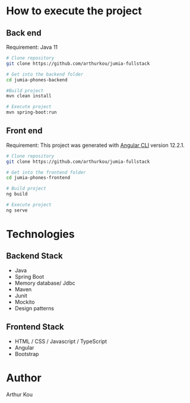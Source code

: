 # How to execute the project
## Back end
Requirement: Java 11

```bash
# Clone repository
git clone https://github.com/arthurkou/jumia-fullstack

# Get into the backend folder
cd jumia-phones-backend

#Build project
mvn clean install

# Execute project
mvn spring-boot:run
```

## Front end
Requirement: This project was generated with [Angular CLI](https://github.com/angular/angular-cli) version 12.2.1.

```bash
# Clone repository
git clone https://github.com/arthurkou/jumia-fullstack

# Get into the frontend folder
cd jumia-phones-frontend

# Build project
ng build

# Execute project
ng serve
```

# Technologies
## Backend Stack
- Java
- Spring Boot
- Memory database/ Jdbc
- Maven
- Junit
- Mockito
- Design patterns
## Frontend Stack
- HTML / CSS  / Javascript / TypeScript
- Angular
- Bootstrap

# Author
Arthur Kou
